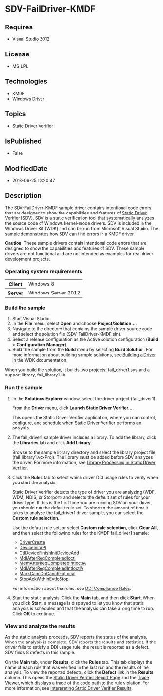 # SDV-FailDriver-KMDF
## Requires
* Visual Studio 2012
## License
* MS-LPL
## Technologies
* KMDF
* Windows Driver
## Topics
* Static Driver Verifier
## IsPublished
* False
## ModifiedDate
* 2013-06-25 10:20:47
## Description

<div id="mainSection">
<p>The SDV-FailDriver-KMDF sample driver contains intentional code errors that are designed to show the capabilities and features of
<a href="http://msdn.microsoft.com/en-us/library/windows/hardware/ff552808">Static Driver Verifier</a> (SDV). SDV is a static verification tool that systematically analyzes the source code of Windows kernel-mode drivers. SDV is included in the Windows Driver
 Kit (WDK) and can be run from Microsoft Visual Studio. The sample demonstrates how SDV can find errors in a KMDF driver.
</p>
<p class="note"><b>Caution</b>&nbsp;&nbsp;These sample drivers contain intentional code errors that are designed to show the capabilities and features of SDV. These sample drivers are not functional and are not intended as examples for real driver development projects.
</p>
<h3>Operating system requirements</h3>
<table>
<tbody>
<tr>
<th>Client</th>
<td><dt>Windows&nbsp;8 </dt></td>
</tr>
<tr>
<th>Server</th>
<td><dt>Windows Server&nbsp;2012 </dt></td>
</tr>
</tbody>
</table>
<h3>Build the sample</h3>
<ol>
<li>Start Visual Studio. </li><li>In the <b>File</b> menu, select <b>Open</b> and choose <b>Project/Solution...</b>.
</li><li>Navigate to the directory that contains the sample driver source code and select the solution file (SDV-FailDriver-KMDF.sln).
</li><li>Select a release configuration as the Active solution configuration (<b>Build</b> &gt;
<b>Configuration Manager</b>). </li><li>Build the sample from the <b>Build</b> menu by selecting <b>Build Solution</b>. For more information about building sample solutions, see
<a href="http://msdn.microsoft.com/en-us/library/windows/hardware/">Building a Driver</a> in the WDK documentation.
</li></ol>
<p>When you build the solution, it builds two projects: fail_driver1.sys and a support library, fail_library1.lib.
</p>
<h3>Run the sample</h3>
<ol>
<li>
<p>In the <b>Solutions Explorer </b>window, select the driver project (fail_driver1).
</p>
<p>From the <b>Driver</b> menu, click <b>Launch Static Driver Verifier…</b>. </p>
<p>This opens the Static Driver Verifier application, where you can control, configure, and schedule when Static Driver Verifier performs an analysis.</p>
</li><li>
<p>The fail_driver1 sample driver includes a library. To add the library, click the
<b>Libraries</b> tab and click <b>Add Library</b>.</p>
<p>Browse to the sample library directory and select the library project file (fail_library1.vcxProj). The library must be added before SDV analyzes the driver. For more information, see
<a href="http://msdn.microsoft.com/en-us/library/windows/hardware/ff548182">Library Processing in Static Driver Verifier</a>.</p>
</li><li>
<p>Click the <b>Rules</b> tab to select which driver DDI usage rules to verify when you start the analysis.</p>
<p>Static Driver Verifier detects the type of driver you are analyzing (WDF, WDM, NDIS, or Storport) and selects the default set of rules for your driver type. If this is the first time you are running SDV on your driver, you should run the default rule set.
 To shorten the amount of time it takes to analyze the fail_driver1 driver sample, you can select the
<b>Custom rule selection</b>. </p>
<p>Use the default rule set, or select <b>Custom rule selection</b>, click <b>Clear All</b>, and then select the following rules for the KMDF fail_driver1 sample:</p>
<ul>
<li><a href="http://msdn.microsoft.com/en-us/library/windows/hardware/ff544957">DriverCreate</a>
</li><li><a href="http://msdn.microsoft.com/en-us/library/windows/hardware/ff544843">DeviceInitAPI</a>
</li><li><a href="http://msdn.microsoft.com/en-us/library/windows/hardware/ff543607">CtlDeviceFinishInitDeviceAdd</a>
</li><li><a href="http://msdn.microsoft.com/en-us/library/windows/hardware/ff549047">MdlAfterReqCompletedIoctl</a>
</li><li><a href="http://msdn.microsoft.com/en-us/library/windows/hardware/ff549090">MemAfterReqCompletedIntIoctlA</a>
</li><li><a href="http://msdn.microsoft.com/en-us/library/windows/hardware/ff549042">MdlAfterReqCompletedIntIoctlA</a>
</li><li><a href="http://msdn.microsoft.com/en-us/library/windows/hardware/ff549011">MarkCancOnCancReqLocal</a>
</li><li><a href="http://msdn.microsoft.com/en-us/library/windows/hardware/ff552846">StopAckWithinEvtIoStop</a>
</li></ul>
<p>For information about the rules, see <a href="http://msdn.microsoft.com/en-us/library/windows/hardware/ff552840">
DDI Compliance Rules</a>. </p>
</li><li>
<p>Start the static analysis. Click the <b>Main</b> tab, and then click <b>Start</b>. When you click
<b>Start</b>, a message is displayed to let you know that static analysis is scheduled and that the analysis can take a long time to run. Click
<b>OK</b> to continue.</p>
</li></ol>
<h3><a id="viewing_and_analyzing_the_results"></a><a id="VIEWING_AND_ANALYZING_THE_RESULTS"></a>View and analyze the results</h3>
<p>As the static analysis proceeds, SDV reports the status of the analysis. When the analysis is complete, SDV reports the results and statistics. If the driver fails to satisfy a DDI usage rule, the result is reported as a defect. SDV finds 8 defects in this
 sample. </p>
<p>On the <b>Main</b> tab, under <b>Results</b>, click the <b>Rules</b> tab. This tab displays the name of each rule that was verified in the last run and the results of the analysis. To view the reported defects, click the
<b>Defect</b> link in the <b>Results</b> column. This opens the <a href="http://msdn.microsoft.com/en-us/library/windows/hardware/ff552834">
Static Driver Verifier Report Page</a> and the <a href="http://msdn.microsoft.com/en-us/library/windows/hardware/ff544659">
Trace Viewer</a>, which displays a trace of the code path to the rule violation. For more information, see
<a href="http://msdn.microsoft.com/en-us/library/windows/hardware/ff547228">Interpreting Static Driver Verifier Results</a>.</p>
</div>
